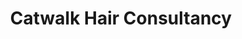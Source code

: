 ---
title: "Catwalk Hair Consultancy"
url: /limerick/catwalk-hair-consultancy/
shop: hairdresser
---